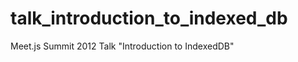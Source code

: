 talk_introduction_to_indexed_db
===============================

Meet.js Summit 2012 Talk "Introduction to IndexedDB"
